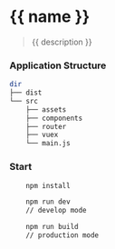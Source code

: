 # {{ name }}

> {{ description }}

### Application Structure

```bash
dir
├── dist
└── src
    ├── assets
    ├── components
    ├── router
    ├── vuex
    └── main.js
```

### Start

```bash
    npm install

    npm run dev
    // develop mode

    npm run build
    // production mode
```